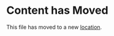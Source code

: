 # Content has Moved

This file has moved to a new [location](../../documentation/scenarios/installing-dotnet.md).
